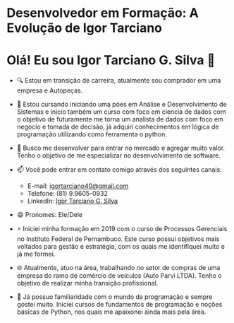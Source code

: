 # Desenvolvedor em Formação: A Evolução de Igor Tarciano

# Olá! Eu sou Igor Tarciano G. Silva 👋

- 🔍 Estou em transição de carreira, atualmente sou comprador em uma empresa e Autopeças.

- 🌱 Estou cursando iniciando uma póes em Análise e Desenvolvimento de Sistemas e inicio também um curso com foco em ciencia de dados com o objetivo de futuramente me torna um analista de dados com foco em negocio e tomada de decisão, já adquiri conhecimentos em lógica de programação utilizando como ferramenta o python.

- 💞️ Busco me desenvolver para entrar no mercado e agregar muito valor. Tenho o objetivo de me especializar no desenvolvimento de software.

- 📫 Você pode entrar em contato comigo através dos seguintes canais:
  - E-mail: igortarciano40@gmail.com
  - Telefone: (81) 9.9605-0932
  - LinkedIn: [Igor Tarciano G. Silva](seu-linkedin-aqui)

- 😄 Pronomes: Ele/Dele

- ⚡ Iniciei minha formação em 2019 com o curso de Processos Gerenciais no Instituto Federal de Pernambuco. Este curso possui objetivos mais voltados para gestão e estratégia, com os quais me identifiquei muito e já me formei.

- 🌐 Atualmente, atuo na área, trabalhando no setor de compras de uma empresa do ramo de comércio de veículos (Auto Parvi LTDA). Tenho o objetivo de realizar minha transição profissional.

- 🚀 Já possuo familiaridade com o mundo da programação e sempre gostei muito. Iniciei cursos de fundamentos de programação e noções básicas de Python, nos quais me apaixonei ainda mais pela área.
